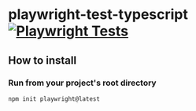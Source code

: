 # playwright-test-typescript [![Playwright Tests](https://github.com/jatin93/playwright-test-typescript/actions/workflows/playwright.yml/badge.svg)](https://github.com/jatin93/playwright-test-typescript/actions/workflows/playwright.yml)

## How to install

### Run from your project's root directory

```
npm init playwright@latest
```

